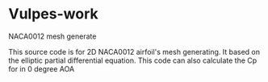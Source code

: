 # Vulpes-work
NACA0012 mesh generate

This source code is for 2D NACA0012 airfoil's mesh generating. It based on the elliptic partial differential equation.
This code can also calculate the Cp for in 0 degree AOA
